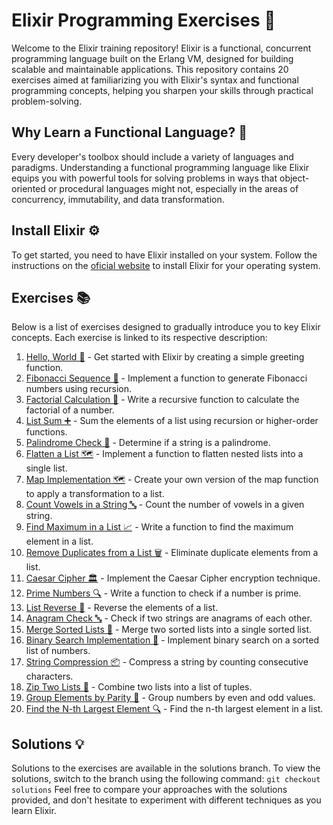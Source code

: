 # Elixir Programming Exercises 🌟

Welcome to the Elixir training repository! Elixir is a functional, concurrent programming language built on the Erlang VM, designed for building scalable and maintainable applications. This repository contains 20 exercises aimed at familiarizing you with Elixir's syntax and functional programming concepts, helping you sharpen your skills through practical problem-solving.

## Why Learn a Functional Language? 🧠

Every developer's toolbox should include a variety of languages and paradigms. Understanding a functional programming language like Elixir equips you with powerful tools for solving problems in ways that object-oriented or procedural languages might not, especially in the areas of concurrency, immutability, and data transformation.

## Install Elixir ⚙️

To get started, you need to have Elixir installed on your system. Follow the instructions on the [oficial website](https://elixir-lang.org/install.html) to install Elixir for your operating system.

## Exercises 📚

Below is a list of exercises designed to gradually introduce you to key Elixir concepts. Each exercise is linked to its respective description:

1. [Hello, World 👋](01_hello_world/hello_world.md) - Get started with Elixir by creating a simple greeting function.
2. [Fibonacci Sequence 🐚](02_fibonacci/fibonacci.md) - Implement a function to generate Fibonacci numbers using recursion.
3. [Factorial Calculation 🔢](03_factorial/factorial.md) - Write a recursive function to calculate the factorial of a number.
4. [List Sum ➕](04_list_sum/list_sum.md) - Sum the elements of a list using recursion or higher-order functions.
5. [Palindrome Check 🔁](05_palindrome_check/palindrome_check.md) - Determine if a string is a palindrome.
6. [Flatten a List 🗺️](06_flatten_a_list/flatten_list.md) - Implement a function to flatten nested lists into a single list.
7. [Map Implementation 🗺️](07_map_implementation/map_implementation.md) - Create your own version of the map function to apply a transformation to a list.
8. [Count Vowels in a String 🔤](08_vowel_count/vowel.md) - Count the number of vowels in a given string.
9. [Find Maximum in a List 📈](09_max_in_list/max_in_list.md) - Write a function to find the maximum element in a list.
10. [Remove Duplicates from a List 🗑️](10_remove_duplicates/remove_duplicates.md) - Eliminate duplicate elements from a list.
11. [Caesar Cipher 🏛️](11_caesar_cipher/caesar_cipher.md) - Implement the Caesar Cipher encryption technique.
12. [Prime Numbers 🔍](12_prime_numbers/prime_numbers.md) - Write a function to check if a number is prime.
13. [List Reverse 🔄](13_list_reverse/list_reverse.md) - Reverse the elements of a list.
14. [Anagram Check 🔤](14_anagram_check/anagram_check.md) - Check if two strings are anagrams of each other.
15. [Merge Sorted Lists 🔀](15_merge_sorted_lists/merge_sorted_lists.md) - Merge two sorted lists into a single sorted list.
16. [Binary Search Implementation 🔎](16_binary_search/binary_search.md) - Implement binary search on a sorted list of numbers.
17. [String Compression 📦](17_string_compression/string_compression.md) - Compress a string by counting consecutive characters.
18. [Zip Two Lists 🧵](18_zip_two_lists/zip_two_lists.md) - Combine two lists into a list of tuples.
19. [Group Elements by Parity 🚻](19_group_elements_by_parity/group_elements_by_parity.md) - Group numbers by even and odd values.
20. [Find the N-th Largest Element 🔍](20_nth_largest_element/nth_largest_element.md) - Find the n-th largest element in a list.

## Solutions 💡

Solutions to the exercises are available in the solutions branch. To view the solutions, switch to the branch using the following command:
`git checkout solutions`
Feel free to compare your approaches with the solutions provided, and don't hesitate to experiment with different techniques as you learn Elixir.
